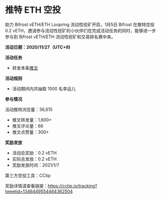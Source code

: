 # 推特 ETH 空投

助力 Bifrost vETH/ETH Loopring 流动性挖矿开启，1月5日 Bifrost 在推特空投 0.2 vETH，邀请参与流动性挖矿的小伙伴们在完成活动任务的同时，能够进一步参与到 Bifrost vETH/ETH 流动性挖矿和交易排名赛中来。

**活动日期：2020/11/27（UTC+8)**

**活动任务**

- 转发本条[推文](https://twitter.com/bifrost_finance/status/1346449554464362504)

**活动规则**
- 活动期间内共抽取 1500 名幸运儿

**参与情况**

活动推特浏览量：36,615

- 推文转发量：1,600+
- 推文评论量：66
- 推文点赞量：300+

**奖励发放**

- 活动总奖励：0.2 vETH
- 实际总发放：0.2 vETH
- 奖励发放时间：2021/1/7

第三方空投工具：CCtip

奖励详情请查看链接：<https://cctip.io/tracking?tweetid=1346449554464362504>